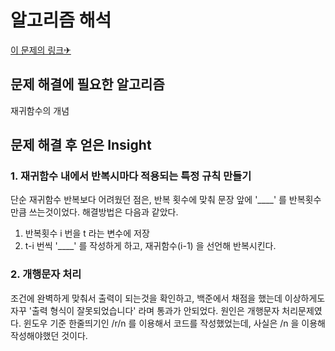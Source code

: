 알고리즘 해석
============


[이 문제의 링크✈](https://www.acmicpc.net/problem/17478)



 
## 문제 해결에 필요한 알고리즘

재귀함수의 개념






## 문제 해결 후 얻은 Insight


### 1. 재귀함수 내에서 반복시마다 적용되는 특정 규칙 만들기   
단순 재귀함수 반복보다 어려웠던 점은, 반복 횟수에 맞춰 문장 앞에 '____' 를 반복횟수 만큼 쓰는것이었다. 
해결방법은 다음과 같았다.
1. 반복횟수 i 번을 t 라는 변수에 저장
2. t-i 번씩 '____' 를 작성하게 하고, 재귀함수(i-1) 을 선언해 반복시킨다. 

### 2. 개행문자 처리   
조건에 완벽하게 맞춰서 출력이 되는것을 확인하고, 백준에서 채점을 했는데 이상하게도 자꾸 '출력 형식이 잘못되었습니다' 라며 통과가 안되었다.
원인은 개행문자 처리문제였다. 윈도우 기준 한줄띄기인 /r/n 를 이용해서 코드를 작성했었는데, 사실은 /n 을 이용해 작성해야했던 것이다. 
